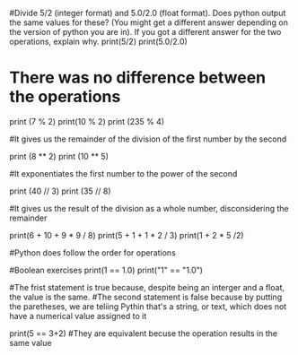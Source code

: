 

#Divide 5/2 (integer format) and 5.0/2.0 (float format). Does python output the same values for these? (You might get a different answer depending on the version of python you are in). If you got a different answer for the two operations, explain why.
print(5/2)
print(5.0/2.0)

# There was no difference between the operations

print (7 % 2)
print(10 % 2)
print (235 % 4)

#It gives us the remainder of the division of the first number by the second

print (8 ** 2)
print (10 ** 5)

#It exponentiates the first number to the power of the second

print (40 // 3)
print (35 // 8)

#It gives us the result of the division as a whole number, disconsidering the remainder

print(6 + 10 + 9 * 9 / 8)
print(5 + 1 + 1 * 2 / 3)
print(1 + 2 * 5 /2)

#Python does follow the order for operations

#Boolean exercises
print(1 == 1.0)
print("1" == "1.0")

#The frist statement is true because, despite being an interger and a float, the value is the same.
#The second statement is false because by putting the paretheses, we are teliing Pythin that's a string, or text, which does not have a numerical value assigned to it

print(5 == 3+2)
#They are equivalent becuse the operation results in the same value
